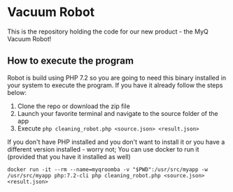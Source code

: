# Vacuum Robot

This is the repository holding the code for our new product - the MyQ Vacuum Robot!

## How to execute the program
Robot is build using PHP 7.2 so you are going to need this binary installed in your system to execute the program. If you have it already follow the steps below:
 1. Clone the repo or download the zip file
 2. Launch your favorite terminal and navigate to the source folder of the app
 3. Execute `php cleaning_robot.php <source.json> <result.json>`

If you don't have PHP installed and you don't want to install it or you have a different version installed - worry not; You can use docker to run it (provided that you have it installed as well)

`docker run -it --rm --name=myqroomba -v "$PWD":/usr/src/myapp -w /usr/src/myapp php:7.2-cli php cleaning_robot.php <source.json> <result.json>`
